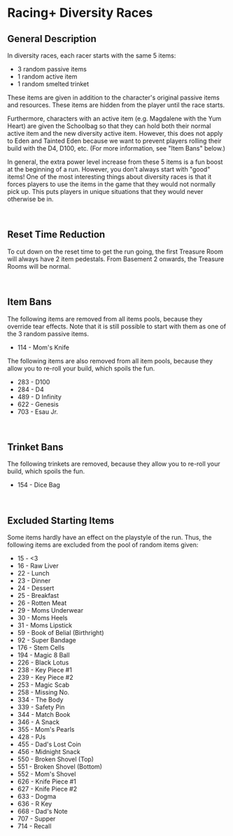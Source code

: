 # Racing+ Diversity Races

<!-- markdownlint-disable MD033 -->

## General Description

In diversity races, each racer starts with the same 5 items:

- 3 random passive items
- 1 random active item
- 1 random smelted trinket

These items are given in addition to the character's original passive items and resources. These items are hidden from the player until the race starts.

Furthermore, characters with an active item (e.g. Magdalene with the Yum Heart) are given the Schoolbag so that they can hold both their normal active item and the new diversity active item. However, this does not apply to Eden and Tainted Eden because we want to prevent players rolling their build with the D4, D100, etc. (For more information, see "Item Bans" below.)

In general, the extra power level increase from these 5 items is a fun boost at the beginning of a run. However, you don't always start with "good" items! One of the most interesting things about diversity races is that it forces players to use the items in the game that they would not normally pick up. This puts players in unique situations that they would never otherwise be in.

<br>

## Reset Time Reduction

To cut down on the reset time to get the run going, the first Treasure Room will always have 2 item pedestals. From Basement 2 onwards, the Treasure Rooms will be normal.

<br>

## Item Bans

The following items are removed from all items pools, because they override tear effects. Note that it is still possible to start with them as one of the 3 random passive items.

- 114 - Mom's Knife

The following items are also removed from all item pools, because they allow you to re-roll your build, which spoils the fun.

- 283 - D100
- 284 - D4
- 489 - D Infinity
- 622 - Genesis
- 703 - Esau Jr.

<br>

## Trinket Bans

The following trinkets are removed, because they allow you to re-roll your build, which spoils the fun.

- 154 - Dice Bag

<br>

## Excluded Starting Items

Some items hardly have an effect on the playstyle of the run. Thus, the following items are excluded from the pool of random items given:

- 15 - <3
- 16 - Raw Liver
- 22 - Lunch
- 23 - Dinner
- 24 - Dessert
- 25 - Breakfast
- 26 - Rotten Meat
- 29 - Moms Underwear
- 30 - Moms Heels
- 31 - Moms Lipstick
- 59 - Book of Belial (Birthright)
- 92 - Super Bandage
- 176 - Stem Cells
- 194 - Magic 8 Ball
- 226 - Black Lotus
- 238 - Key Piece #1
- 239 - Key Piece #2
- 253 - Magic Scab
- 258 - Missing No.
- 334 - The Body
- 339 - Safety Pin
- 344 - Match Book
- 346 - A Snack
- 355 - Mom's Pearls
- 428 - PJs
- 455 - Dad's Lost Coin
- 456 - Midnight Snack
- 550 - Broken Shovel (Top)
- 551 - Broken Shovel (Bottom)
- 552 - Mom's Shovel
- 626 - Knife Piece #1
- 627 - Knife Piece #2
- 633 - Dogma
- 636 - R Key
- 668 - Dad's Note
- 707 - Supper
- 714 - Recall

<br>
